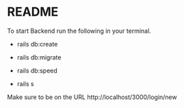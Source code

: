 # README

To start Backend run the following in your terminal.

* rails db:create

* rails db:migrate

* rails db:speed

* rails s

Make sure to be on the URL http://localhost/3000/login/new
